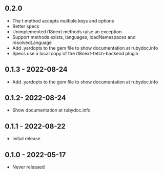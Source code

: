 ## 0.2.0

* The t method accepts multiple keys and options
* Better specs
* Unimplemented i18next methods raise an exception
* Support methods exists, languages, loadNamespaces and resolvedLanguage
* Add .yardopts to the gem file to show documentation at rubydoc.info
* Specs use a local copy of the i18next-fetch-backend plugin

## 0.1.3 - 2022-08-24

* Add .yardopts to the gem file to show documentation at rubydoc.info

## 0.1.2- 2022-08-24

* Show documentation at rubydoc.info

## 0.1.1 - 2022-08-22

* Initial release

## 0.1.0 - 2022-05-17

* Never released
